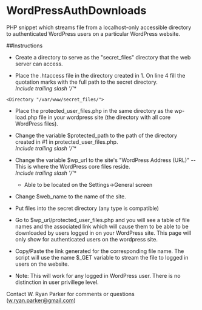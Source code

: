 # WordPressAuthDownloads
PHP snippet which streams file from a localhost-only accessible directory to authenticated WordPress users on a particular WordPress website.

##Instructions
* Create a directory to serve as the "secret_files" directory that the web server can access.

* Place the .htaccess file in the directory created in 1.  On line 4 fill the quotation marks with the full path to the secret directory.  
  *Include trailing slash '/'**
```
<Directory "/var/www/secret_files/">
```
* Place the protected_user_files.php in the same directory as the wp-load.php file in your wordpress site (the directory with all core WordPress files).

* Change the variable $protected_path to the path of the directory created in #1 in protected_user_files.php.  
  *Include trailing slash '/'**

* Change the variable $wp_url to the site's "WordPress Address (URL)" --This is where the WordPress core files reside.  
  *Include trailing slash '/'**
  * Able to be located on the Settings->General screen

* Change $web_name to the name of the site.

* Put files into the secret directory (any type is compatible)

* Go to $wp_url/protected_user_files.php and you will see a table of file names and the associated link which will cause them to be able to be downloaded by users logged in on your WordPress site.  This page will only show for authenticated users on the wordpress site.  

* Copy/Paste the link generated for the corresponding file name.  The script will use the name $_GET variable to stream the file to logged in users on the website.

* Note: This will work for any logged in WordPress user.  There is no distinction in user privillege level.

Contact W. Ryan Parker for comments or questions (w.ryan.parker@gmail.com)

